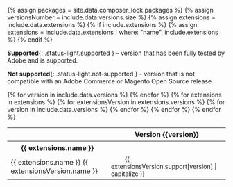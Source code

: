 {% assign packages = site.data.composer_lock.packages %}
{% assign versionsNumber = include.data.versions.size %}
{% assign extensions = include.data.extensions %}
{% if include.extensions %}
{% assign extensions = include.data.extensions | where: "name", include.extensions %}
{% endif %}

**Supported**{: .status-light.supported } – version that has been fully tested by Adobe and is supported.

<!-- **Compatible**{: .status-light.compatible } – independent release version that has not been fully tested by Magento, but is confirmed to be compatible. -->

**Not supported**{: .status-light.not-supported } - version that is not compatible with an Adobe Commerce or Magento Open Source release.

<table class="compatibility-table">
  <thead>
    <tr class="magento-version">
      <th>&nbsp;</th>
    {% for version in include.data.versions %}
      <th>Version {{version}}</th>
    {% endfor %}
    </tr>
  </thead>
  {% for extensions in extensions %}
  <tbody>
    <tr class="extension-name">
      <th colspan="{{ versionsNumber | plus: 1 }}">{{ extensions.name }}</th>
    </tr>
    {% for extensionsVersion in extensions.versions %}
    <tr class="extension-version">
      <td>{{ extensions.name }} {{ extensionsVersion.name }}</td>
      {% for version in include.data.versions %}
      <td><span class="status-light {{ extensionsVersion.support[version] | replace: ' ', '-' }}">{{ extensionsVersion.support[version] | capitalize }}</span></td>
      {% endfor %}
    </tr>
    {% endfor %}
  </tbody>
  {% endfor %}
</table>

<style>
.compatibility-table {
  table-layout: auto;
}

.compatibility-table .magento-version th {
  padding: 5px 15px;
  background: none;
}
.extension-version {
  transition: all .2s;
}
.extension-version:hover {
  background: rgba(20,115,230,10%);
}

.compatibility-table .extension-name th {
  padding: 5px 15px;
}

.status-light {
  height: 32px;
  font-size: 14px;
  font-weight: 400;
}

.status-light::before {
  content: '';
  display: inline-block;
  width: 8px;
  height: 8px;
  border-radius: 50%;
  margin: 0 12px;
}

.status-light.supported::before {
  background: rgb(45, 157, 120);
}

.status-light.compatible::before {
  background: rgb(230, 134, 25);
}

.status-light.not-supported {
  font-style: italic;
}

.status-light.not-supported::before {
  background: rgb(179, 179, 179);
}

</style>
